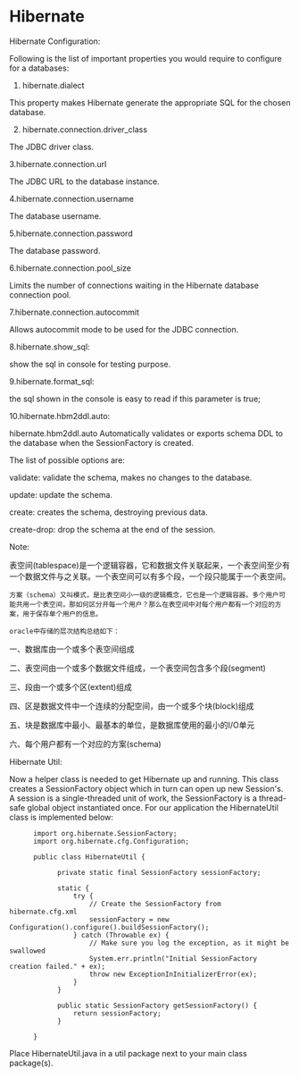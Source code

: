 # Hibernate

Hibernate Configuration: 

Following is the list of important properties you would require to configure for a databases:

1. hibernate.dialect 

This property makes Hibernate generate the appropriate SQL for the chosen database.

2. hibernate.connection.driver_class

The JDBC driver class.

3.hibernate.connection.url

The JDBC URL to the database instance.

4.hibernate.connection.username

The database username.

5.hibernate.connection.password

The database password.

6.hibernate.connection.pool_size

Limits the number of connections waiting in the Hibernate database connection pool.

7.hibernate.connection.autocommit

Allows autocommit mode to be used for the JDBC connection.

8.hibernate.show_sql:

show the sql in console for testing purpose.

9.hibernate.format_sql: 

the sql shown in the console is easy to read if this parameter is true;

10.hibernate.hbm2ddl.auto:

hibernate.hbm2ddl.auto Automatically validates or exports schema DDL to the database when the SessionFactory is created. 

The list of possible options are:

validate: validate the schema, makes no changes to the database.

update: update the schema.

create: creates the schema, destroying previous data.

create-drop: drop the schema at the end of the session.

Note: 

表空间(tablespace)是一个逻辑容器，它和数据文件关联起来，一个表空间至少有一个数据文件与之关联。一个表空间可以有多个段，一个段只能属于一个表空间。

    方案（schema）又叫模式，是比表空间小一级的逻辑概念，它也是一个逻辑容器。多个用户可能共用一个表空间，那如何区分开每一个用户？那么在表空间中对每个用户都有一个对应的方案，用于保存单个用户的信息。
    
    oracle中存储的层次结构总结如下：
    
一、数据库由一个或多个表空间组成

二、表空间由一个或多个数据文件组成，一个表空间包含多个段(segment)

三、段由一个或多个区(extent)组成

四、区是数据文件中一个连续的分配空间，由一个或多个块(block)组成

五、块是数据库中最小、最基本的单位，是数据库使用的最小的I/O单元

六、每个用户都有一个对应的方案(schema)



Hibernate Util: 

Now a helper class is needed to get Hibernate up and running. This class creates a SessionFactory object which in turn can open up new Session's. A session is a single-threaded unit of work, the SessionFactory is a thread-safe global object instantiated once. For our application the HibernateUtil class is implemented below:

  

          import org.hibernate.SessionFactory;
          import org.hibernate.cfg.Configuration;

          public class HibernateUtil {
    
                private static final SessionFactory sessionFactory;

                static {
                    try {
                        // Create the SessionFactory from hibernate.cfg.xml
                        sessionFactory = new Configuration().configure().buildSessionFactory();
                    } catch (Throwable ex) {
                        // Make sure you log the exception, as it might be swallowed
                        System.err.println("Initial SessionFactory creation failed." + ex);
                        throw new ExceptionInInitializerError(ex);
                    }
                }

                public static SessionFactory getSessionFactory() {
                    return sessionFactory;
                }

          }
          
Place HibernateUtil.java in a util package next to your main class package(s).


